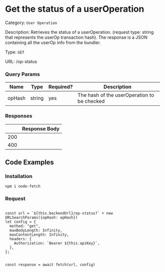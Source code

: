 # Get the status of a userOperation

Category: `User Operation`

Description: Retrieves the status of a userOperation. (request type: string that represents the userOp transaction hash).
The response is a JSON containing all the userOp info from the bundler.

Type: `GET`

URL: /op-status

### Query Params

| Name | Type | Required? | Description |
| --- | --- | --- | --- |
| opHash | string | yes | The hash of the userOperation to be checked |

### Responses

|  | Response Body |
| --- | --- |
| 200 |  |
| 400 |  |

## Code Examples

### Installation

```tsx
npm i node-fetch
```

### Request

```tsx

const url = `${this.backendUrl}/op-status?` + new URLSearchParams({opHash: opHash})
let config = {
  method: "get",
  maxBodyLength: Infinity,
  maxContentLength: Infinity,
  headers: {
    Authorization: `Bearer ${this.apiKey}`,
  },
};


const response = await fetch(url, config)



```